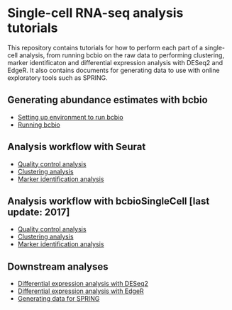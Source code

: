 # Single-cell RNA-seq analysis tutorials

This repository contains tutorials for how to perform each part of a single-cell analysis, from running bcbio on the raw data to performing clustering, marker identificaton and differential expression analysis with DESeq2 and EdgeR. It also contains documents for generating data to use with online exploratory tools such as SPRING.

## Generating abundance estimates with bcbio

- [Setting up environment to run bcbio]()
- [Running bcbio]()

## Analysis workflow with Seurat

- [Quality control analysis]()
- [Clustering analysis]()
- [Marker identification analysis]()

## Analysis workflow with bcbioSingleCell [last update: 2017]

- [Quality control analysis]()
- [Clustering analysis]()
- [Marker identification analysis]()

## Downstream analyses
- [Differential expression analysis with DESeq2]()
- [Differential expression analysis with EdgeR]()
- [Generating data for SPRING]()
